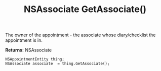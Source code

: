 ﻿---
uid: crmscript_ref_NSAppointmentEntity_GetAssociate
title: NSAssociate GetAssociate()
intellisense: NSAppointmentEntity.GetAssociate
keywords: NSAppointmentEntity, GetAssociate
so.topic: reference
---

The owner of the appointment - the associate whose diary/checklist the appointment is in.

**Returns:** NSAssociate


```crmscript
NSAppointmentEntity thing;
NSAssociate associate  = thing.GetAssociate();
```


